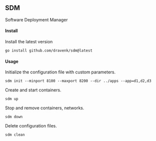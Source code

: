 ## SDM

Software Deployment Manager

#### Install

Install the latest version
```shell
go install github.com/dravenk/sdm@latest
```

#### Usage

Initialize the configuration file with custom parameters.
```shell
sdm init --minport 8100 --maxport 8200 --dir ../apps --app=d1,d2,d3
```

Create and start containers.
```shell
sdm up
```

Stop and remove containers, networks.
```shell
sdm down
```

Delete configuration files.
```shell
sdm clean
```
